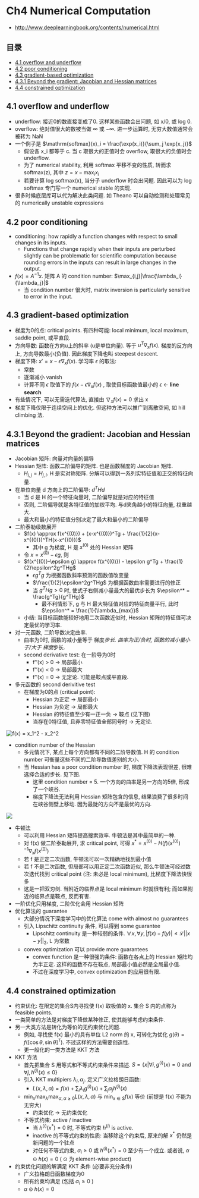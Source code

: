 # Ch4 Numerical Computation

- http://www.deeplearningbook.org/contents/numerical.html

## 目录

<!-- toc -->

- [4.1 overflow and underflow](#41-overflow-and-underflow)
- [4.2 poor conditioning](#42-poor-conditioning)
- [4.3 gradient-based optimization](#43-gradient-based-optimization)
- [4.3.1 Beyond the gradient: Jacobian and Hessian matrices](#431-beyond-the-gradient-jacobian-and-hessian-matrices)
- [4.4 constrained optimization](#44-constrained-optimization)

<!-- tocstop -->

## 4.1 overflow and underflow
- underflow: 接近0的数直接变成了0. 这样某些函数会出问题, 如 x/0, 或 log 0.
- overflow: 绝对值很大的数被当做 $\infty$ 或 $-\infty$. 进一步运算时, 无穷大数值通常会被转为 NaN
- 一个例子是 $\mathrm{softmax}(x)_i = \frac{\exp(x_i)}{\sum_j \exp(x_j)}$
  - 假设各 x_i 都等于 c. 当 c 取很大的正值时会 overflow, 取很大的负值时会 underflow.
  - 为了 numerical stability, 利用 softmax 平移不变的性质, 转而求 softmax(z), 其中 $z = x - \max_i x_i$
  - 若要计算 log softmax(x), 当分子 underflow 时会出问题. 因此可以为 log softmax 专门写一个 numerical stable 的实现.
- 很多时候底层库可以代为解决此类问题. 如 Theano 可以自动检测和处理常见的 numerically unstable expressions


## 4.2 poor conditioning
- conditioning: how rapidly a function changes with respect to small changes in its inputs.
  - Functions that change rapidly when their inputs are perturbed slightly can be problematic for scientiﬁc computation because rounding errors in the inputs can result in large changes in the output.
- $f(x) = A^{-1} x$. 矩阵 A 的 condition number: $\max_{i,j}|\frac{\lambda_i}{\lambda_j}|$
  - 当 condition number 很大时, matrix inversion is particularly sensitive to error in the input.


## 4.3 gradient-based optimization
- 梯度为0的点: critical points. 有四种可能: local minimum, local maximum, saddle point, 或平直段.
- 方向导数: 函数在方向u上的斜率 (u是单位向量). 等于 $u^T \nabla_xf(x)$. 梯度的反方向上, 方向导数最小(负值). 因此梯度下降也叫 steepest descent.
- 梯度下降: $x' = x-\epsilon\nabla_xf(x)$. 学习率 $\epsilon$ 的取法:
  - 常数
  - 逐渐减小 vanish
  - 计算不同 $\epsilon$ 取值下的 $f(x-\epsilon\nabla_xf(x)$ , 取使目标函数值最小的 $\epsilon$ ← **line search**
- 有些情况下, 可以无需迭代算法, 直接由 $\nabla_xf(x) = 0$ 求出 x
- 梯度下降仅限于连续空间上的优化. 但这种方法可以推广到离散空间, 如 hill climbing 法.


## 4.3.1 Beyond the gradient: Jacobian and Hessian matrices
- Jacobian 矩阵: 向量对向量的偏导
- Hessian 矩阵: 函数二阶偏导的矩阵. 也是函数梯度的 Jacobian 矩阵.
  - $H_{i,j} = H_{j,i}$. H 是实对称矩阵. 分解可以得到一系列实特征值和正交的特征向量.
- 在单位向量 d 方向上的二阶偏导: $d^THd$
  - 当 d 是 H 的一个特征向量时, 二阶偏导就是对应的特征值
  - 否则, 二阶偏导就是各特征值的加权平均. 与d夹角越小的特征向量, 权重越大.
  - 最大和最小的特征值分别决定了最大和最小的二阶偏导
- 二阶泰勒级数展开
  - $f(x) \approx f(x^{(0)}) + (x-x^{(0)})^Tg + \frac{1}{2}(x-x^{(0)})^TH(x-x^{(0)})$
    - 其中 g 为梯度, H 是 $x^{(0)}$ 处的 Hessian 矩阵
  - 令 $x = x^{(0)} -\epsilon g$, 则
  - $f(x^{(0)}-\epsilon g) \approx f(x^{(0)}) - \epsilon g^Tg + \frac{1}{2}\epsilon^2g^THg$
    - $\epsilon g^Tg$ 为根据函数斜率预测的函数值改变量
    - $\frac{1}{2}\epsilon^2g^THg$ 为根据函数曲率需要进行的修正
    - 当 $g^THg > 0$ 时, 使式子右侧减小量最大的最优步长为 $\epsilon^* = \frac{g^Tg}{g^THg}$
      - 最不利情形下, g 与 H 最大特征值对应的特征向量平行, 此时 $\epsilon^* = \frac{1}{\lambda_{max}}$
  - 小结: 当目标函数能较好地用二次函数近似时, Hessian 矩阵的特征值可决定最优的学习率.
- 对一元函数, 二阶导数决定曲率. 
  - 曲率为0时, 函数的减小量等于 梯度*步长. 曲率为正/负时, 函数的减小量小于/大于 梯度*步长.
  - second derivative test: 在一阶导为0时
    - f’’(x) > 0 → 局部最小
    - f’’(x) < 0 → 局部最大
    - f’’(x) = 0 → 无定论. 可能是鞍点或平直段.
- 多元函数的 second derivitive test
  - 在梯度为0的点 (critical point):
    - Hessian 为正定 → 局部最小
    - Hessian 为负定 → 局部最大
    - Hessian 的特征值至少有一正一负 → 鞍点 (见下图)
    - 当存在0特征值, 且非零特征值全部同号时 → 无定论.

![f(x) = x_1^2 - x_2^2](https://d2mxuefqeaa7sj.cloudfront.net/s_0F75B0043EE5A2DD2B06A6111FFD0DFD6AB8A128E353D878CF131FA4BE2F7368_1503118507118_image.png)

- condition number of the Hessian
  - 多元情况下, 某点上每个方向都有不同的二阶导数值. H 的 condition number 可衡量这些不同的二阶导数值差别的大小.
  - 当 Hessian has a poor condition number 时, 梯度下降法表现很差, 很难选择合适的步长. 见下图.
    - 这里 condition number = 5. 一个方向的曲率是另一方向的5倍, 形成了一个峡谷.
    - 梯度下降法无法利用 Hessian 矩阵包含的信息, 结果浪费了很多时间在峡谷侧壁上移动. 因为最陡的方向不是最优的方向.

![](https://d2mxuefqeaa7sj.cloudfront.net/s_0F75B0043EE5A2DD2B06A6111FFD0DFD6AB8A128E353D878CF131FA4BE2F7368_1503118923543_image.png)

- 牛顿法
  - 可以利用 Hessian 矩阵提高搜索效率. 牛顿法是其中最简单的一种.
  - 对 f(x) 做二阶泰勒展开, 求 critical point, 可得 $x^* = x^{(0)} - H(f)(x^{(0)})^{-1}\nabla_xf(x^{(0)})$
  - 若 f 是正定二次函数, 牛顿法可以一次精确地找到最小值
  - 若 f 不是二次函数, 但局部可以用正定二次函数近似, 那么牛顿法可经过数次迭代找到 critical point (注: 未必是 local minimum), 比梯度下降法快很多
  - 这是一把双刃剑. 当附近的临界点是 local minimum 时就很有利; 而如果附近的临界点是鞍点, 反而有害.
- 一阶优化只用梯度, 二阶优化会用 Hessian 矩阵
- 优化算法的 guarantee
  - 大部分情况下深度学习中的优化算法 come with almost no guarantees
  - 引入 Lipschitz continuity 条件, 可以得到 some guarantee
    - Lipschitz continuity 是一种较弱的条件. $\forall x, \forall y, |f(x)-f(y)|\leq \mathcal{L} ||x-y||_2$, L 为常数
  - convex optimization 可以 provide more guarantees
    - convex function 是一种很强的条件: 函数在各点上的 Hessian 矩阵均为半正定. 这样的函数不存在鞍点, 局部最小值必然是全局最小值.
    - 不过在深度学习中, convex optimization 的应用很有限.


## 4.4 constrained optimization
- 约束优化: 在限定的集合S内寻找使 f(x) 取极值的 x. 集合 S 内的点称为 feasible points.
- 一类简单的方法是对梯度下降做某种修正, 使其能够考虑约束条件.
- 另一大类方法是转化为等价的无约束优化问题.
  - 例如, 寻找使 f(x) 最小的具有单位 L2 norm 的 x, 可转化为优化 $g(\theta) = f([\cos\theta, \sin\theta]^T)$. 不过这样的方法需要创造性.
  - 更一般化的一类方法是 KKT 方法
- KKT 方法
  - 首先把集合 S 用等式和不等式约束条件来描述. $S = \{x|\forall i,g^{(i)}(x)=0 \text{ and }\forall j,h^{(j)}(x)\leq 0 \}$
  - 引入 KKT multipiers $\lambda_i, \alpha_j$. 定义广义拉格朗日函数:
    - $L(x,\lambda,\alpha) = f(x) + \sum_i\lambda_i g^{(i)}(x) + \sum_j\alpha_j h^{(j)}(x)$
  - $\min_x\max_\lambda\max_{\alpha,\alpha\geq 0}L(x,\lambda,\alpha)$ 与 $\min_{x\in S}f(x)$ 等价 (前提是 f(x) 不能为无穷大)
    - 约束优化 → 无约束优化
  - 不等式约束: active / inactive
    - 当 $h^{(i)}(x^*) = 0$ 时, 不等式约束 $h^{(i)}$ is active.
    - inactive 的不等式约束的性质: 当移除这个约束后, 原来的解 $x^*$ 仍然是新问题的一个驻点
    - 对任何不等式约束, $\alpha_i \geq 0$ 或 $h^{(i)}(x^*)=0$ 至少有一个成立. 或者说, $\alpha\odot h(x) = 0$ ( $\odot$ 为 element-wise product)
- 约束优化问题的解满足 KKT 条件 (必要非充分条件)
  - 广义拉格朗日函数梯度为0
  - 所有约束均满足 (包括 $\alpha_i \geq 0$ )
  - $\alpha\odot h(x) = 0$


